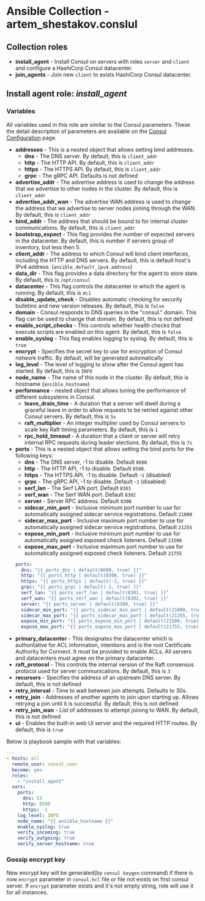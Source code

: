 # Ansible Collection - artem_shestakov.conslul
## Collection roles
* **install_agent** - Install Consul on servers with roles `server` and `client` and configure a HashiCorp Consul datacenter.
* **join_agents** - Join new `client` to exists HashiCorp Consul datacenter.

## Install agent role: *install_agent*
### Variables
All variables used in this role are similar to the Consul parameters. These the detail description of parameters are available on the [Consul Configuration](https://www.consul.io/docs/agent/options) page.
* **addresses** - This is a nested object that allows setting bind addresses.
  * **dns** - The DNS server. By default, this is `client_addr`
  * **http** - The HTTP API. By default, this is `client_addr`
  * **https** - The HTTPS API. By default, this is `client_addr`
  * **grpc** - The gRPC API. Defaults is not defined
* **advertise_addr** - The advertise address is used to change the address that we advertise to other nodes in the cluster. By default, this is `client_addr`
* **advertise_addr_wan** - The advertise WAN address is used to change the address that we advertise to server nodes joining through the WAN. By default, this is `client_addr`
* **bind_addr** - The address that should be bound to for internal cluster communications. By default, this is `client_addr`
* **bootstrap_expect** - This flag provides the number of expected servers in the datacenter. By default, this is number if servers group of inventory, but less then 5.
* **client_addr** - The address to which Consul will bind client interfaces, including the HTTP and DNS servers. By default, this is default host's IPv4 address. (`ansible_default_ipv4.address`)
* **data_dir** - This flag provides a data directory for the agent to store state. By default, this is `/opt/consul`
* **datacenter** - This flag controls the datacenter in which the agent is running. By default, this is `dc1`
* **disable_update_check** - Disables automatic checking for security bulletins and new version releases. By default, this is `false`
* **domain** - Consul responds to DNS queries in the "consul." domain. This flag can be used to change that domain. By default, this is not defined
* **enable_script_checks** - This controls whether health checks that execute scripts are enabled on this agent. By default, this is `false`
* **enable_syslog** - This flag enables logging to syslog. By default, this is `true`
* **encrypt** - Specifies the secret key to use for encryption of Consul network traffic. By default, will be generated automatically
* **log_level** - The level of logging to show after the Consul agent has started. By default, this is `INFO`
* **node_name** - The name of this node in the cluster. By default, this is hostname (`ansible_hostname`)
* **performance** - nested object that allows tuning the performance of different subsystems in Consul.
  * **leave_drain_time** - A duration that a server will dwell during a graceful leave in order to allow requests to be retried against other Consul servers. By default, this is `5s`
  * **raft_multiplier** - An integer multiplier used by Consul servers to scale key Raft timing parameters. By default, this is `1`
  * **rpc_hold_timeout** - A duration that a client or server will retry internal RPC requests during leader elections. By default, this is `7s`
* **ports** - This is a nested object that allows setting the bind ports for the following keys:
  * **dns** - The DNS server, -1 to disable. Default `8600`
  * **http** - The HTTP API, -1 to disable. Default `8500`.
  * **https** - The HTTPS API, -1 to disable. Default -`1` (disabled)
  * **grpc** - The gRPC API, -1 to disable. Default -`1` (disabled)
  * **serf_lan** - The Serf LAN port. Default `8301`
  * **serf_wan** - The Serf WAN port. Default `8302`
  * **server** - Server RPC address. Default `8300`
  * **sidecar_min_port** - Inclusive minimum port number to use for automatically assigned sidecar service registrations. Default `21000`
  * **sidecar_max_port** - Inclusive maximum port number to use for automatically assigned sidecar service registrations. Default `21255`
  * **expose_min_port** - Inclusive minimum port number to use for automatically assigned exposed check listeners. Default `21500`
  * **expose_max_port** - Inclusive maximum port number to use for automatically assigned exposed check listeners. Default `21755`
  ```yaml
  ports:
    dns: "{{ ports_dns | default(8600, true) }}"
    http: "{{ ports_http | default(8500, true) }}"
    https: "{{ ports_https | default(-1, true) }}"
    grpc: "{{ ports_grpc | default(-1, true) }}"
    serf_lan: "{{ ports_serf_lan | default(8301, true) }}"
    serf_wan: "{{ ports_serf_wan | default(8302, true) }}"
    server: "{{ ports_server | default(8300, true) }}"
    sidecar_min_port: "{{ ports_sidecar_min_port | default(21000, true) }}"
    sidecar_max_port: "{{ ports_sidecar_max_port | default(21255, true) }}"
    expose_min_port: "{{ ports_expose_min_port | default(21500, true) }}"
    expose_max_port: "{{ ports_expose_max_port | default(21755, true) }}"
  ```
* **primary_datacenter** - This designates the datacenter which is authoritative for ACL information, intentions and is the root Certificate Authority for Connect. It must be provided to enable ACLs. All servers and datacenters must agree on the primary datacenter.
* **raft_protocol** - This controls the internal version of the Raft consensus protocol used for server communications. By default, this is `3`
* **recursors** - Specifies the address of an upstream DNS server. By default, this is not defined
* **retry_interval** - Time to wait between join attempts. Defaults to 30s.
* **retry_join** - Addresses of another agents to join upon starting up. Allows retrying a join until it is successful. By default, this is not defined
* **retry_join_wan** - List of addresses to attempt joining to WAN. By default, this is not defined
* **ui** - Enables the built-in web UI server and the required HTTP routes. By default, this is `true`


 Below is playbook sample with that variables:
```yaml
---
- hosts: all
  remote_user: consul_user
  become: yes
  roles:
    - "install_agent"
  vars:
    ports:
      dns: 53
      http: 8500
      https: -1
    log_level: INFO
    node_name: "{{ ansible_hostname }}"
    enable_syslog: true
    verify_incoming: true
    verify_outgoing: true
    verify_server_hostname: true
```
### Gossip encrypt key
New encrypt key will be generated(by `consul keygen` command) if there is now `encrypt` parameter in `consul.hcl` file or file not exists on first consul server.
If `encrypt` parameter exists and it's not empty string, role will use it for all instances.